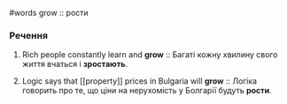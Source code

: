 #words 
grow :: рости
<!--SR:!2023-01-02,30,250-->
### Речення
1. Rich people constantly learn and **grow** :: Багаті кожну хвилину свого життя вчаться і **зростають**.
<!--SR:!2023-01-05,32,250-->
2. Logic says that [[property]] prices in Bulgaria will **grow** :: Логіка говорить про те, що ціни на нерухомість у Болгарії будуть **рости**.
<!--SR:!2023-01-21,47,250-->